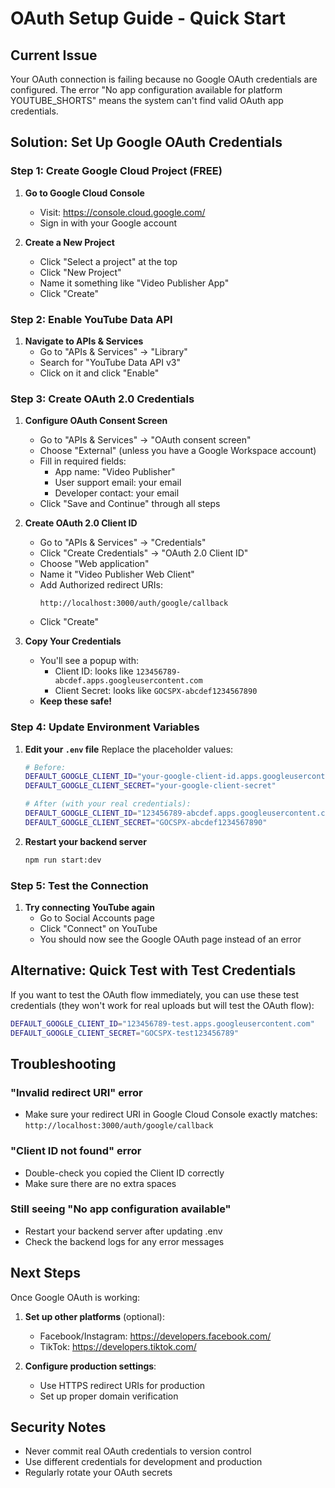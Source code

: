 # OAuth Setup Guide - Quick Start

## Current Issue
Your OAuth connection is failing because no Google OAuth credentials are configured. The error "No app configuration available for platform YOUTUBE_SHORTS" means the system can't find valid OAuth app credentials.

## Solution: Set Up Google OAuth Credentials

### Step 1: Create Google Cloud Project (FREE)

1. **Go to Google Cloud Console**
   - Visit: https://console.cloud.google.com/
   - Sign in with your Google account

2. **Create a New Project**
   - Click "Select a project" at the top
   - Click "New Project"
   - Name it something like "Video Publisher App"
   - Click "Create"

### Step 2: Enable YouTube Data API

1. **Navigate to APIs & Services**
   - Go to "APIs & Services" → "Library"
   - Search for "YouTube Data API v3"
   - Click on it and click "Enable"

### Step 3: Create OAuth 2.0 Credentials

1. **Configure OAuth Consent Screen**
   - Go to "APIs & Services" → "OAuth consent screen"
   - Choose "External" (unless you have a Google Workspace account)
   - Fill in required fields:
     - App name: "Video Publisher"
     - User support email: your email
     - Developer contact: your email
   - Click "Save and Continue" through all steps

2. **Create OAuth 2.0 Client ID**
   - Go to "APIs & Services" → "Credentials"
   - Click "Create Credentials" → "OAuth 2.0 Client ID"
   - Choose "Web application"
   - Name it "Video Publisher Web Client"
   - Add Authorized redirect URIs:
     ```
     http://localhost:3000/auth/google/callback
     ```
   - Click "Create"

3. **Copy Your Credentials**
   - You'll see a popup with:
     - Client ID: looks like `123456789-abcdef.apps.googleusercontent.com`
     - Client Secret: looks like `GOCSPX-abcdef1234567890`
   - **Keep these safe!**

### Step 4: Update Environment Variables

1. **Edit your `.env` file**
   Replace the placeholder values:

   ```bash
   # Before:
   DEFAULT_GOOGLE_CLIENT_ID="your-google-client-id.apps.googleusercontent.com"
   DEFAULT_GOOGLE_CLIENT_SECRET="your-google-client-secret"

   # After (with your real credentials):
   DEFAULT_GOOGLE_CLIENT_ID="123456789-abcdef.apps.googleusercontent.com"
   DEFAULT_GOOGLE_CLIENT_SECRET="GOCSPX-abcdef1234567890"
   ```

2. **Restart your backend server**
   ```bash
   npm run start:dev
   ```

### Step 5: Test the Connection

1. **Try connecting YouTube again**
   - Go to Social Accounts page
   - Click "Connect" on YouTube
   - You should now see the Google OAuth page instead of an error

## Alternative: Quick Test with Test Credentials

If you want to test the OAuth flow immediately, you can use these test credentials (they won't work for real uploads but will test the OAuth flow):

```bash
DEFAULT_GOOGLE_CLIENT_ID="123456789-test.apps.googleusercontent.com"
DEFAULT_GOOGLE_CLIENT_SECRET="GOCSPX-test123456789"
```

## Troubleshooting

### "Invalid redirect URI" error
- Make sure your redirect URI in Google Cloud Console exactly matches:
  `http://localhost:3000/auth/google/callback`

### "Client ID not found" error
- Double-check you copied the Client ID correctly
- Make sure there are no extra spaces

### Still seeing "No app configuration available"
- Restart your backend server after updating .env
- Check the backend logs for any error messages

## Next Steps

Once Google OAuth is working:

1. **Set up other platforms** (optional):
   - Facebook/Instagram: https://developers.facebook.com/
   - TikTok: https://developers.tiktok.com/

2. **Configure production settings**:
   - Use HTTPS redirect URIs for production
   - Set up proper domain verification

## Security Notes

- Never commit real OAuth credentials to version control
- Use different credentials for development and production
- Regularly rotate your OAuth secrets
